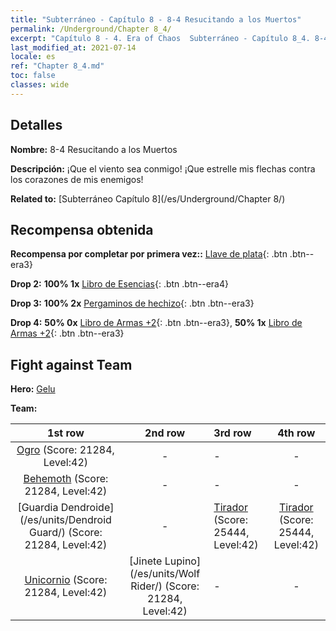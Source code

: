 ```yaml
---
title: "Subterráneo - Capítulo 8 - 8-4 Resucitando a los Muertos"
permalink: /Underground/Chapter 8_4/
excerpt: "Capítulo 8 - 4. Era of Chaos  Subterráneo - Capítulo 8_4. 8-4 Resucitando a los Muertos"
last_modified_at: 2021-07-14
locale: es
ref: "Chapter 8_4.md"
toc: false
classes: wide
---
```


## Detalles

 **Nombre:** 8-4 Resucitando a los Muertos

 **Descripción:** ¡Que el viento sea conmigo! ¡Que estrelle mis flechas contra los corazones de mis enemigos!

 **Related to:** [Subterráneo Capítulo 8](/es/Underground/Chapter 8/)

## Recompensa obtenida

 **Recompensa por completar por primera vez::** [Llave de plata](/ItemsES/con_693/){: .btn .btn--era3}

 **Drop 2:** **100% 1x** [Libro de Esencias](/ItemsES/mat_39/){: .btn .btn--era4}

 **Drop 3:** **100% 2x** [Pergaminos de hechizo](/ItemsES/con_694/){: .btn .btn--era3}

 **Drop 4:** **50% 0x** [Libro de Armas +2](/ItemsES/mat_32/){: .btn .btn--era3}, **50% 1x** [Libro de Armas +2](/ItemsES/mat_32/){: .btn .btn--era3}


## Fight against Team
 **Hero:** [Gelu](/es/heroes/Gelu/)

 **Team:**


  | 1st row | 2nd row | 3rd row | 4th row |
  |:----:|:----:|:----|:----:|
  | [Ogro](/es/units/Ogre/) (Score: 21284, Level:42)  | - | - | - |
  | [Behemoth](/es/units/Behemoth/) (Score: 21284, Level:42)  | - | - | - |
  | [Guardia Dendroide](/es/units/Dendroid Guard/) (Score: 21284, Level:42)  | - | [Tirador](/es/units/Sharpshooter/) (Score: 25444, Level:42)  | [Tirador](/es/units/Sharpshooter/) (Score: 25444, Level:42)  |
  | [Unicornio](/es/units/Unicorn/) (Score: 21284, Level:42)  | [Jinete Lupino](/es/units/Wolf Rider/) (Score: 21284, Level:42)  | - | - |


